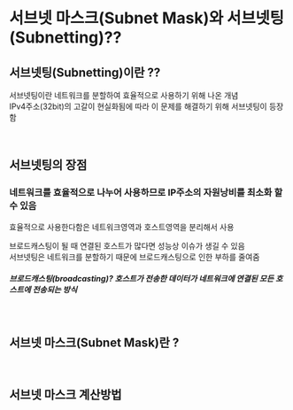 # **서브넷 마스크(Subnet Mask)와 서브넷팅(Subnetting)??**

## **서브넷팅(Subnetting)이란 ??**

서브넷팅이란 네트워크를 분할하여 효율적으로 사용하기 위해 나온 개념  
IPv4주소(32bit)의 고갈이 현실화됨에 따라 이 문제를 해결하기 위해 서브넷팅이 등장함

<br>

## **서브넷팅의 장점**

### 네트워크를 효율적으로 나누어 사용하므로 IP주소의 자원낭비를 최소화 할 수 있음
효율적으로 사용한다함은 네트워크영역과 호스트영역을 분리해서 사용

브로드캐스팅이 될 때 연결된 호스트가 많다면 성능상 이슈가 생길 수 있음  
서브넷팅은 네트워크를 분할하기 때문에 브로드캐스팅으로 인한 부하를 줄여줌


##### **브로드캐스팅(broadcasting)**? 호스트가 전송한 데이터가 네트워크에 연결된 모든 호스트에 전송되는 방식

<br>

## **서브넷 마스크(Subnet Mask)란 ?**



<br>

## **서브넷 마스크 계산방법**
